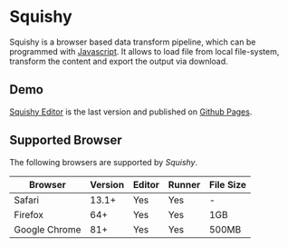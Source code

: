 # Squishy

Squishy is a browser based data transform pipeline, which can be programmed with [Javascript](https://en.wikipedia.org/wiki/JavaScript).
It allows to load file from local file-system, transform the content and export the output via download.

## Demo

[Squishy Editor](https://dayaftereh.github.io/squishy) is the last version and published on [Github Pages](https://pages.github.com/).

## Supported Browser

The following browsers are supported by *Squishy*.

| Browser       | Version |  Editor | Runner | File Size |
|---------------|---------|---------|--------|-----------|
| Safari        | 13.1+   | Yes     | Yes    | -     |
| Firefox       | 64+     | Yes     | Yes    | 1GB       |
| Google Chrome | 81+     | Yes     | Yes    | 500MB     |

